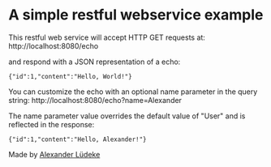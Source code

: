 # A simple restful webservice example

 This restful web service will accept HTTP GET requests at:
 http://localhost:8080/echo

 and respond with a JSON representation of a echo:
 ```
 {"id":1,"content":"Hello, World!"}
 ```

 You can customize the echo with an optional name parameter in the query string:
 http://localhost:8080/echo?name=Alexander

 The name parameter value overrides the default value of "User" and is reflected in the response:
 ```
 {"id":1,"content":"Hello, Alexander!"}
 ```

Made by [Alexander Lüdeke](http://apage4u.de) 

